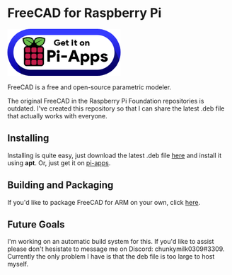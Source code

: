 # FreeCAD for Raspberry Pi

[![badge](https://github.com/Botspot/pi-apps/blob/master/icons/badge.png?raw=true)](https://github.com/Botspot/pi-apps)  

FreeCAD is a free and open-source parametric modeler. 

The original FreeCAD in the Raspberry Pi Foundation repositories is outdated. I've created this repository so that I can share the latest .deb file that actually works with everyone.

## Installing
Installing is quite easy, just download the latest .deb file [here](https://github.com/chunky-milk/freecad-rpi/releases/latest) and install it using **apt**. Or, just get it on [pi-apps](https://github.com/Botspot/pi-apps/).

## Building and Packaging
If you'd like to package FreeCAD for ARM on your own, click [here](https://github.com/chunky-milk/freecad-rpi/blob/main/PACKAGE.md).

## Future Goals
I'm working on an automatic build system for this. If you'd like to assist please don't hesistate to message me on Discord: chunkymilk0309#3309. Currently the only problem I have is that the deb file is too large to host myself.
